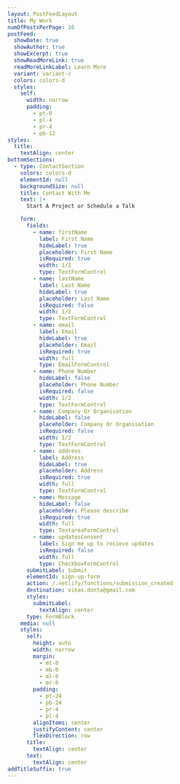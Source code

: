 ```yaml
---
layout: PostFeedLayout
title: My Work
numOfPostsPerPage: 10
postFeed:
  showDate: true
  showAuthor: true
  showExcerpt: true
  showReadMoreLink: true
  readMoreLinkLabel: Learn More
  variant: variant-c
  colors: colors-d
  styles:
    self:
      width: narrow
      padding:
        - pt-0
        - pl-4
        - pr-4
        - pb-12
styles:
  title:
    textAlign: center
bottomSections:
  - type: ContactSection
    colors: colors-d
    elementId: null
    backgroundSize: null
    title: Contact With Me
    text: |+
      Start A Project or Schedule a Talk

    form:
      fields:
        - name: firstName
          label: First Name
          hideLabel: true
          placeholder: First Name
          isRequired: true
          width: 1/2
          type: TextFormControl
        - name: lastName
          label: Last Name
          hideLabel: true
          placeholder: Last Name
          isRequired: false
          width: 1/2
          type: TextFormControl
        - name: email
          label: Email
          hideLabel: true
          placeholder: Email
          isRequired: true
          width: full
          type: EmailFormControl
        - name: Phone Number
          hideLabel: false
          placeholder: Phone Number
          isRequired: false
          width: 1/2
          type: TextFormControl
        - name: Company Or Organisation
          hideLabel: false
          placeholder: Company Or Organisation
          isRequired: false
          width: 1/2
          type: TextFormControl
        - name: address
          label: Address
          hideLabel: true
          placeholder: Address
          isRequired: true
          width: full
          type: TextFormControl
        - name: Message
          hideLabel: false
          placeholder: Please describe
          isRequired: true
          width: full
          type: TextareaFormControl
        - name: updatesConsent
          label: Sign me up to recieve updates
          isRequired: false
          width: full
          type: CheckboxFormControl
      submitLabel: Submit
      elementId: sign-up-form
      action: /.netlify/functions/submission_created
      destination: vikas.donta@gmail.com
      styles:
        submitLabel:
          textAlign: center
      type: FormBlock
    media: null
    styles:
      self:
        height: auto
        width: narrow
        margin:
          - mt-0
          - mb-0
          - ml-0
          - mr-0
        padding:
          - pt-24
          - pb-24
          - pr-4
          - pl-4
        alignItems: center
        justifyContent: center
        flexDirection: row
      title:
        textAlign: center
      text:
        textAlign: center
addTitleSuffix: true
---
```

